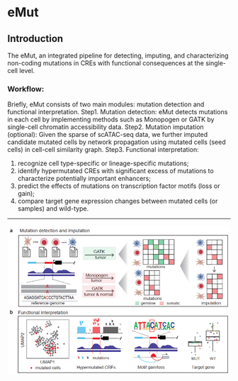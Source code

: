# eMut
## **Introduction**
The eMut, an integrated pipeline for detecting, imputing, and characterizing non-coding mutations in CREs with functional consequences at the single-cell level. 

### Workflow:

Briefly, eMut consists of two main modules: mutation detection and functional interpretation.
Step1. Mutation detection: eMut detects mutations in each cell by implementing methods such as Monopogen or GATK by single-cell chromatin accessibility data. 
Step2. Mutation imputation (optional): Given the sparse of scATAC-seq data, we further imputed candidate mutated cells by network propagation using mutated cells (seed cells) in cell-cell similarity graph. 
Step3. Functional interpretation: 
1) recognize cell type-specific or lineage-specific mutations;
2) identify hypermutated CREs with significant excess of mutations to characterize potentially important enhancers;
3) predict the effects of mutations on transcription factor motifs (loss or gain);
4) compare target gene expression changes between mutated cells (or samples) and wild-type. 
<hr>

![image](https://github.com/jjializhu/eMut/blob/main/Figures/eMut_workflow.png)
